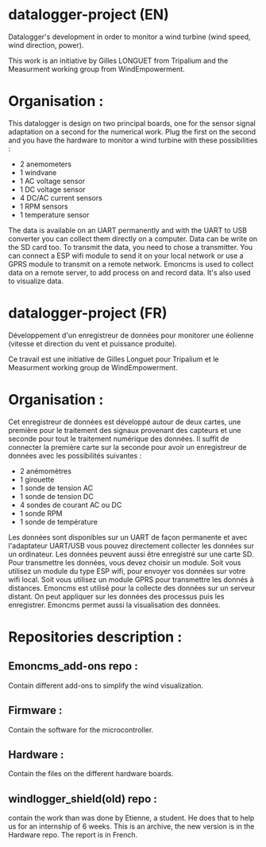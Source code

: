 # datalogger-project (EN)
Datalogger's development in order to monitor a wind turbine (wind speed, wind direction, power).

This work is an initiative by Gilles LONGUET from Tripalium and the Measurment working group from WindEmpowerment.

# Organisation :
This datalogger is design on two principal boards, one for the sensor signal adaptation on a second for the numerical work.
Plug the first on the second and you have the hardware to monitor a wind turbine with these possibilities :
- 2 anemometers
- 1 windvane
- 1 AC voltage sensor
- 1 DC voltage sensor
- 4 DC/AC current sensors
- 1 RPM sensors
- 1 temperature sensor
	
The data is available on an UART permanently and with the UART to USB converter you can collect them directly on a computer.
Data can be write on the SD card too.
To transmit the data, you need to chose a transmitter. You can connect a ESP wifi module to send it on your local network or use a GPRS module to transmit on a remote network.
Emoncms is used to collect data on a remote server, to add process on and record data. It's also used to visualize data.


# datalogger-project (FR)
Développement d'un enregistreur de données pour monitorer une éolienne (vitesse et direction du vent et puissance produite).

Ce travail est une initiative de Gilles Longuet pour Tripalium et le Measurment working group de WindEmpowerment.

# Organisation :
Cet enregistreur de données est développé autour de deux cartes, une première pour le traitement des signaux provenant des capteurs et une seconde pour tout le traitement numérique des données.
Il suffit de connecter la première carte sur la seconde pour avoir un enregistreur de données avec les possibilités suivantes :
- 2 anémomètres
- 1 girouette
- 1 sonde de tension AC
- 1 sonde de tension DC
- 4 sondes de courant AC ou DC
- 1 sonde RPM
- 1 sonde de température
	
Les données sont disponibles sur un UART de façon permanente et avec l'adaptateur UART/USB vous pouvez directement collecter les données sur un ordinateur. Les données peuvent aussi être enregistré sur une carte SD.
Pour transmettre les données, vous devez choisir un module. Soit vous utilisez un module du type ESP wifi, pour envoyer vos données sur votre wifi local. Soit vous utilisez un module GPRS pour transmettre les donnés à distances.
Emoncms est utilisé pour la collecte des données sur un serveur distant. On peut appliquer sur les données des processus puis les enregistrer. Emoncms permet aussi la visualisation des données.

# Repositories description :
## Emoncms_add-ons repo :
Contain different add-ons to simplify the wind visualization.

## Firmware :
Contain the software for the microcontroller.

## Hardware :
Contain the files on the different hardware boards.

## windlogger_shield(old) repo :
contain the work than was done by Etienne, a student. He does that to help us for an internship of 6 weeks. This is an archive, the new version is in the Hardware repo.
The report is in French.
